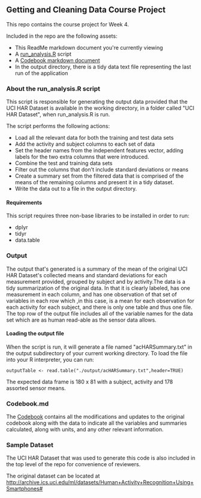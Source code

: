 ## Getting and Cleaning Data Course Project
This repo contains the course project for Week 4.

Included in the repo are the following assets:
* This ReadMe markdown document you're currently viewing
* A [run_analysis.R](run_analysis.R) script
* A [Codebook markdown document](CodeBook.md)
* In the output directory, there is a tidy data text file representing the last run of the application

### About the run_analysis.R script
This script is responsible for generating the output data provided that the UCI HAR Dataset is available in 
the working directory, in a folder called "UCI HAR Dataset", when run_analysis.R is run.

The script performs the following actions:
* Load all the relevant data for both the training and test data sets
* Add the activity and subject columns to each set of data
* Set the header names from the independent features vector, adding labels for the two extra columns that were introduced.
* Combine the test and training data sets
* Filter out the columns that don't include standard deviations or means
* Create a summary set from the filtered data that is comprised of the means of the remaining columns and present it in a tidy dataset.
* Write the data out to a file in the output directory.

#### Requirements
This script requires three non-base libraries to be installed in order to run:
* dplyr
* tidyr
* data.table

### Output

The output that's generated is a summary of the mean of the original UCI HAR Dataset's collected means 
and standard deviations for each measurement provided, grouped by subject and by activity.The data is a tidy
summarization of the original data. In that it is clearly labeled, has one measurement in each column,
and has one observation of that set of variables in each row which ,in this 
case, is a mean for each observation for each activity for each subject, and there is only one table and thus
one file. The top row of the output file includes all of the variable names for the data set which are as 
human read-able as the sensor data allows.

#### Loading the output file
When the script is run, it will generate a file named "acHARSummary.txt" in the output subdirectory of
your current working directory. To load the file into your R interpreter, you can run:

`outputTable <- read.table("./output/acHARSummary.txt",header=TRUE)`

The expected data frame is 180 x 81 with a subject, activity and 178 assorted sensor means.

### Codebook.md
The [Codebook](CodeBook.md) contains all the modifications and updates to the original codebook along with the data to 
indicate all the variables and summaries calculated, along with units, and any other relevant information.

### Sample Dataset
The UCI HAR Dataset that was used to generate this code is also included in the top level of the repo for convenience 
of reviewers. 

The original dataset can be located at http://archive.ics.uci.edu/ml/datasets/Human+Activity+Recognition+Using+Smartphones#
